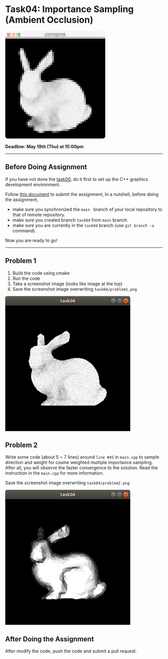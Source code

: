 # Task04: Importance Sampling (Ambient Occlusion)

![preview](preview.png)

**Deadline: May 19th (Thu) at 15:00pm**

----

## Before Doing Assignment

If you have not done the [task00](../task00), do it first to set up the C++ graphics development environment.

Follow [this document](../doc/submit.md) to submit the assignment, In a nutshell, before doing the assignment,  
- make sure you synchronized the `main ` branch of your local repository  to that of remote repository.
- make sure you created branch `task04` from `main` branch.
- make sure you are currently in the `task04` branch (use `git branch -a` command).

Now you are ready to go!

---

## Problem 1

1. Build the code using cmake
2. Run the code
3. Take a screenshot image (looks like image at the top)
4. Save the screenshot image overwriting `task04/problem1.png`
 
<img src="problem1.png" width="400">


## Problem 2

Write some code (about 5 ~ 7  lines) around `line #45` in `main.cpp` 
to sample direction and weight for cosine weighted multiple importance sampling.
After all, you will observe the faster convergence to the solution. 
Read the instruction in the `main.cpp` for more information.

Save the screenshot image overwriting `task04/problem2.png`

<img src="problem2.png" width="400">


## After Doing the Assignment

After modify the code, push the code and submit a pull request. 
